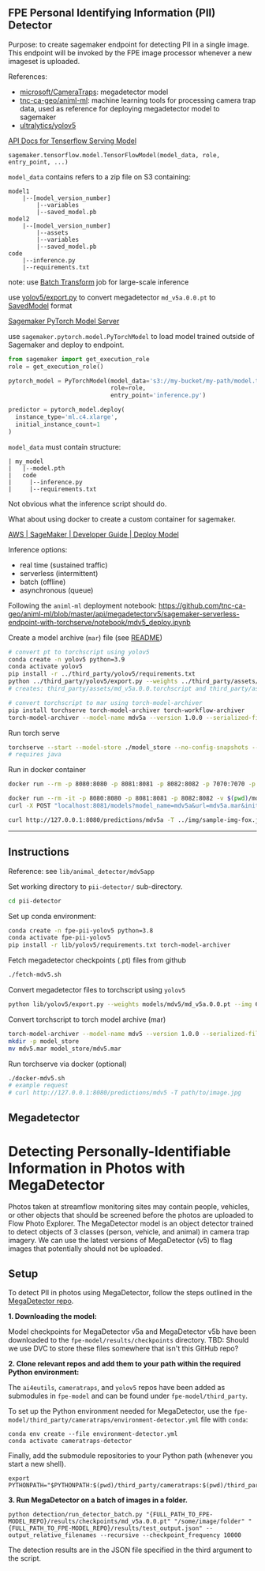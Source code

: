 FPE Personal Identifying Information (PII) Detector
---------------------------------------------------

Purpose: to create sagemaker endpoint for detecting PII in a single image. This endpoint will be invoked by the FPE image processor whenever a new imageset is uploaded.

References:
- [microsoft/CameraTraps](https://github.com/microsoft/CameraTraps): megadetector model
- [tnc-ca-geo/animl-ml](https://github.com/tnc-ca-geo/animl-ml): machine learning tools for processing camera trap data, used as reference for deploying megadetector model to sagemaker
- [ultralytics/yolov5](https://github.com/ultralytics/yolov5)

[API Docs for Tenserflow Serving Model](https://sagemaker.readthedocs.io/en/stable/frameworks/tensorflow/sagemaker.tensorflow.html#tensorflow-serving-model)

`sagemaker.tensorflow.model.TensorFlowModel(model_data, role, entry_point, ...)`

`model_data` contains refers to a zip file on S3 containing:

```
model1
    |--[model_version_number]
        |--variables
        |--saved_model.pb
model2
    |--[model_version_number]
        |--assets
        |--variables
        |--saved_model.pb
code
    |--inference.py
    |--requirements.txt
```

note: use [Batch Transform](https://github.com/aws/sagemaker-tensorflow-serving-container#creating-a-batch-transform-job) job for large-scale inference

use [yolov5/export.py](https://github.com/tnc-ca-geo/animl-ml/blob/master/api/megadetectorv5/yolov5/export.py) to convert megadetector `md_v5a.0.0.pt` to [SavedModel](https://www.tensorflow.org/guide/saved_model) format

[Sagemaker PyTorch Model Server](https://sagemaker.readthedocs.io/en/stable/frameworks/pytorch/using_pytorch.html#id4)

use `sagemaker.pytorch.model.PyTorchModel` to load model trained outside of Sagemaker and deploy to endpoint.

```py
from sagemaker import get_execution_role
role = get_execution_role()

pytorch_model = PyTorchModel(model_data='s3://my-bucket/my-path/model.tar.gz'
                             role=role,
                             entry_point='inference.py')

predictor = pytorch_model.deploy(
  instance_type='ml.c4.xlarge',
  initial_instance_count=1
)
```

`model_data` must contain structure:
```
| my_model
|   |--model.pth
|   code
|     |--inference.py
|     |--requirements.txt
```

Not obvious what the inference script should do.

What about using docker to create a custom container for sagemaker.

[AWS | SageMaker | Developer Guide | Deploy Model](https://docs.amazonaws.cn/en_us/sagemaker/latest/dg/deploy-model.html)

Inference options:
- real time (sustained traffic)
- serverless (intermittent)
- batch (offline)
- asynchronous (queue)

Following the `animl-ml` deployment notebook: https://github.com/tnc-ca-geo/animl-ml/blob/master/api/megadetectorv5/sagemaker-serverless-endpoint-with-torchserve/notebook/mdv5_deploy.ipynb

Create a model archive (`mar`) file (see [README](https://github.com/tnc-ca-geo/animl-ml/blob/master/api/megadetectorv5/README.md))

```sh
# convert pt to torchscript using yolov5
conda create -n yolov5 python=3.9
conda activate yolov5
pip install -r ../third_party/yolov5/requirements.txt
python ../third_party/yolov5/export.py --weights ../third_party/assets/md_v5a.0.0.pt --img 640 640 --batch 1
# creates: third_party/assets/md_v5a.0.0.torchscript and third_party/assets/md_v5a.0.0.onnx

# convert torchscript to mar using torch-model-archiver
pip install torchserve torch-model-archiver torch-workflow-archiver
torch-model-archiver --model-name mdv5a --version 1.0.0 --serialized-file ../third_party/assets/md_v5a.0.0.torchscript --extra-files index_to_name.json --handler mdv5a-handler.py
```

Run torch serve

```sh
torchserve --start --model-store ./model_store --no-config-snapshots --models mdv5a=./mdv5a.mar
# requires java
```

Run in docker container

```sh
docker run --rm -p 8080:8080 -p 8081:8081 -p 8082:8082 -p 7070:7070 -p 7071:7071 -v "$(pwd)":/app -it pytorch/torchserve:latest torchserve --start --model-store /app/model_store --no-config-snapshots --models mdv5a=/app/mdv5a.mar
```

```sh
docker run --rm -it -p 8080:8080 -p 8081:8081 -p 8082:8082 -v $(pwd)/model_store:/home/model-server/model-store pytorch/torchserve:latest-cpu
curl -X POST "localhost:8081/models?model_name=mdv5a&url=mdv5a.mar&initial_workers=4"
```

```sh
curl http://127.0.0.1:8080/predictions/mdv5a -T ../img/sample-img-fox.jpg
```

----

## Instructions

Reference: see `lib/animal_detector/mdv5app`

Set working directory to `pii-detector/` sub-directory.

```sh
cd pii-detector
```

Set up conda environment:

```sh
conda create -n fpe-pii-yolov5 python=3.8
conda activate fpe-pii-yolov5
pip install -r lib/yolov5/requirements.txt torch-model-archiver
```

Fetch megadetector checkpoints (.pt) files from github

```sh
./fetch-mdv5.sh
```

Convert megadetector files to torchscript using `yolov5`

```sh
python lib/yolov5/export.py --weights models/mdv5/md_v5a.0.0.pt --img 640 640 --batch 1 --include torchscript
```

Convert torchscript to torch model archive (mar)

```sh
torch-model-archiver --model-name mdv5 --version 1.0.0 --serialized-file models/mdv5/md_v5a.0.0.torchscript --extra-files index_to_name.json --handler mdv5_handler.py
mkdir -p model_store
mv mdv5.mar model_store/mdv5.mar
```

Run torchserve via docker (optional)

```sh
./docker-mdv5.sh
# example request
# curl http://127.0.0.1:8080/predictions/mdv5 -T path/to/image.jpg
```

## Megadetector
# Detecting Personally-Identifiable Information in Photos with MegaDetector
Photos taken at streamflow monitoring sites may contain people, vehicles, or other objects that should be screened before the photos are uploaded to Flow Photo Explorer. The MegaDetector model is an object detector trained to detect objects of 3 classes (person, vehicle, and animal) in camera trap imagery. We can use the latest versions of MegaDetector (v5) to flag images that potentially should not be uploaded.

## Setup
To detect PII in photos using MegaDetector, follow the steps outlined in the [MegaDetector repo](https://github.com/microsoft/CameraTraps/blob/main/megadetector.md).

**1. Downloading the model:**

Model checkpoints for MegaDetector v5a and MegaDetector v5b have been downloaded to the `fpe-model/results/checkpoints` directory. TBD: Should we use DVC to store these files somewhere that isn't this GitHub repo?

**2. Clone relevant repos and add them to your path within the required Python environment:**

The `ai4eutils`, `cameratraps`, and `yolov5` repos have been added as submodules in `fpe-model` and can be found under `fpe-model/third_party`.

To set up the Python environment needed for MegaDetector, use the `fpe-model/third_party/cameratraps/environment-detector.yml` file with `conda`:

```
conda env create --file environment-detector.yml
conda activate cameratraps-detector
```

Finally, add the submodule repositories to your Python path (whenever you start a new shell).
```
export PYTHONPATH="$PYTHONPATH:$(pwd)/third_party/cameratraps:$(pwd)/third_party/ai4eutils:$(pwd)/third_party/yolov5"
```

**3. Run MegaDetector on a batch of images in a folder.**
```
python detection/run_detector_batch.py "{FULL_PATH_TO_FPE-MODEL_REPO}/results/checkpoints/md_v5a.0.0.pt" "/some/image/folder" "{FULL_PATH_TO_FPE-MODEL_REPO}/results/test_output.json" --output_relative_filenames --recursive --checkpoint_frequency 10000
```

The detection results are in the JSON file specified in the third argument to the script.